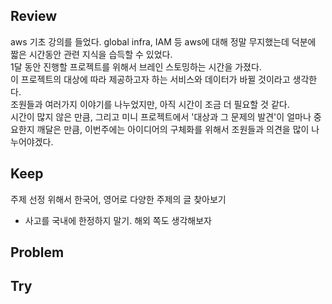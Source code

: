 ## Review
aws 기초 강의를 들었다. global infra, IAM 등 aws에 대해 정말 무지했는데 덕분에 짧은 시간동안 관련 지식을 습득할 수 있었다.  
1달 동안 진행할 프로젝트를 위해서 브레인 스토밍하는 시간을 가졌다.  
이 프로젝트의 대상에 따라 제공하고자 하는 서비스와 데이터가 바뀔 것이라고 생각한다.  
조원들과 여러가지 이야기를 나누었지만, 아직 시간이 조금 더 필요할 것 같다.  
시간이 많지 않은 만큼, 그리고 미니 프로젝트에서 '대상과 그 문제의 발견'이 얼마나 중요한지 깨달은 만큼, 이번주에는 아이디어의 구체화를 위해서 조원들과 의견을 많이 나누어야겠다.  

## Keep
주제 선정 위해서 한국어, 영어로 다양한 주제의 글 찾아보기  
+ 사고를 국내에 한정하지 말기. 해외 쪽도 생각해보자  

## Problem


## Try
